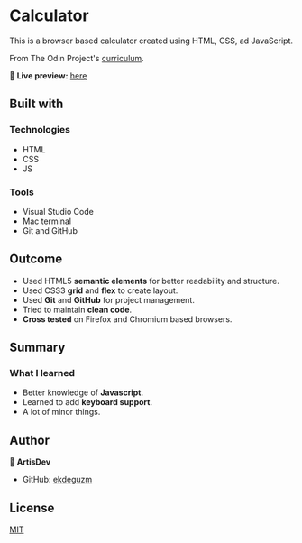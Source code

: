 # Calculator

This is a browser based calculator created using HTML, CSS, ad JavaScript.

From The Odin Project's [curriculum](https://www.theodinproject.com/courses/foundations/lessons/calculator).

🔗 **Live preview:** [here](https://ekdeguzm.github.io/calculator/)

## Built with

### Technologies

* HTML
* CSS
* JS

### Tools

* Visual Studio Code
* Mac terminal
* Git and GitHub


## Outcome

* Used HTML5 **semantic elements** for better readability and structure.
* Used CSS3 **grid** and **flex** to create layout.
* Used **Git** and **GitHub** for project management.
* Tried to maintain **clean code**.
* **Cross tested** on Firefox and Chromium based browsers.

## Summary

### What I learned

* Better knowledge of **Javascript**.
* Learned to add **keyboard support**.
* A lot of minor things.

## Author

👤 **ArtisDev**
* GitHub: [ekdeguzm](https://github.com/ekdeguzm)


## License
[MIT](https://choosealicense.com/licenses/mit/)